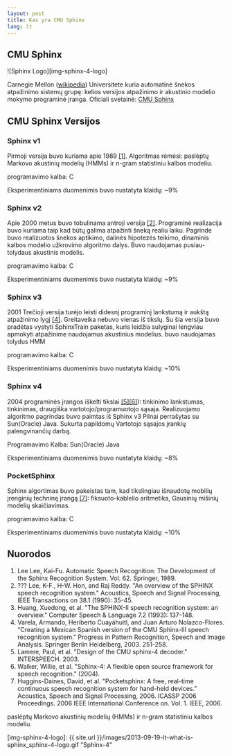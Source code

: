 ```yaml
---
layout: post 
title: Kas yra CMU Sphinx
lang: lt
---
```


CMU Sphinx
---------------------

![Sphinx Logo][img-sphinx-4-logo]


Carnegie Mellon ([wikipedia][url-sphinx-wikipedia]) Universitete kuria automatinė šnekos 
atpažinimo sistemų grupę:  kelios versijos atpažinimo ir akustinio 
modelio mokymo programinė įranga. Oficiali svetainė: [CMU Sphinx][url-cmusphinx]


CMU Sphinx Versijos
---------------------

### Sphinx v1

Pirmoji versija buvo kuriama apie 1989 [[1]](#Lee1989). Algoritmas 
rėmėsi: paslėptų Markovo akustinių modelių (HMMs) ir n-gram statistiniu kalbos modeliu. 

programavimo kalba: C

Eksperimentiniams duomenimis buvo nustatyta klaidų: ~9%

### Sphinx v2

Apie 2000 metus buvo tobulinama antroji versija [[2]](#Huang1993). 
Programinė realizacija buvo kuriama taip kad būtų galima atpažinti 
šneką realiu laiku. Pagrinde buvo realizuotos šnekos aptikimo, 
dalinės hipotezės teikimo, dinaminis kalbos modelio užkrovimo 
algoritmo dalys. Buvo naudojamas pusiau-tolydaus akustinis modelis.

programavimo kalba: C

Eksperimentiniams duomenimis buvo nustatyta klaidų: ~9%

### Sphinx v3

2001 Trečioji versija turėjo leisti didesnį programinį lankstumą 
ir aukštą atpažinimo lygį [[4]](#Varela2003). Greitaveika nebuvo 
vienas iš tikslų. Su šia versija buvo pradėtas vystyti SphinxTrain paketas, kuris 
leidžia sulyginai lengviau apmokyti atpažinime naudojamus akustinius 
modelius. buvo naudojamas tolydus HMM

programavimo kalba: C

Eksperimentiniams duomenimis buvo nustatyta klaidų: ~10%

### Sphinx v4

2004 programinės įrangos iškelti tikslai [[5]](#Lamere2003)[[6]](#Walker2004)): tinkinimo lankstumas, tinkinimas, 
draugiška vartotojo/programuotojo sąsaja. Realizuojamo algoritmo 
pagrindas buvo paimtas iš Sphinx v3 Pilnai perrašytas su Sun(Oracle) 
Java. Sukurta papildomų Vartotojo sąsajos įrankių palengvinančių darbą.

Programavimo Kalba: Sun(Oracle) Java

Eksperimentiniams duomenimis buvo nustatyta klaidų: ~8%


### PocketSphinx

Sphinx algortimas buvo pakeistas tam, kad tikslingiau išnaudotų 
mobilių įrenginių techninę įrangą [[7]](#Huggins2006): 
fiksuoto-kablelio aritmetika, Gausinių mišinių modelių skaičiavimas. 

programavimo kalba: C

Eksperimentiniams duomenimis buvo nustatyta klaidų: ~10%


Nuorodos
---------------------
1. <a id="Lee1989"></a> Lee Lee, Kai-Fu. Automatic Speech Recognition: The Development of the Sphinx Recognition System. Vol. 62. Springer, 1989.
2. <a id="Lee1990">???</a> Lee, K-F., H-W. Hon, and Raj Reddy. "An overview of the SPHINX speech recognition system." Acoustics, Speech and Signal Processing, IEEE Transactions on 38.1 (1990): 35-45.
3. <a id="Huang1993"></a> Huang, Xuedong, et al. "The SPHINX-II speech recognition system: an overview." Computer Speech & Language 7.2 (1993): 137-148.
4. <a id="Varela2003"></a>  Varela, Armando, Heriberto Cuayáhuitl, and Juan Arturo Nolazco-Flores. "Creating a Mexican Spanish version of the CMU Sphinx-III speech recognition system." Progress in Pattern Recognition, Speech and Image Analysis. Springer Berlin Heidelberg, 2003. 251-258.
5. <a id="Lamere2003"></a>  Lamere, Paul, et al. "Design of the CMU sphinx-4 decoder." INTERSPEECH. 2003.
6. <a id="Walker2004"></a>  Walker, Willie, et al. "Sphinx-4: A flexible open source framework for speech recognition." (2004).
7. <a id="Huggins2006"></a>  Huggins-Daines, David, et al. "Pocketsphinx: A free, real-time continuous speech recognition system for hand-held devices." Acoustics, Speech and Signal Processing, 2006. ICASSP 2006 Proceedings. 2006 IEEE International Conference on. Vol. 1. IEEE, 2006.

paslėptų Markovo akustinių modelių (HMMs) ir n-gram statistiniu kalbos modeliu. 


[url-cmusphinx]: http://cmusphinx.sourceforge.net/ 	"CMU Sphinx"
[url-sphinx-wikipedia]: http://en.wikipedia.org/wiki/CMU_Sphinx        "CMUSphinx-Wikipedia"

[img-sphinx-4-logo]: {{ site.url }}/images/2013-09-19-lt-what-is-sphinx_sphinx-4-logo.gif "Sphinx-4"


